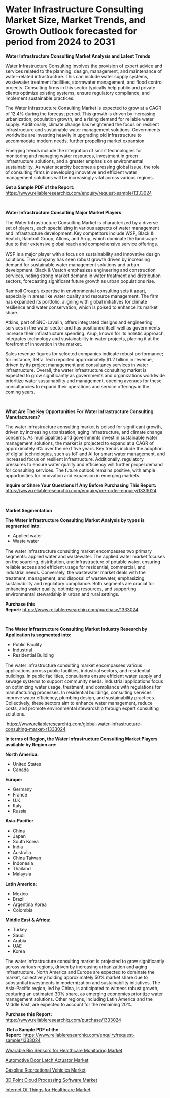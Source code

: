 <p><h1>Water Infrastructure Consulting Market Size, Market Trends, and Growth Outlook forecasted for period from 2024 to 2031</h1></p><p><strong>Water Infrastructure Consulting Market Analysis and Latest Trends</strong></p>
<p><p>Water Infrastructure Consulting involves the provision of expert advice and services related to the planning, design, management, and maintenance of water-related infrastructure. This can include water supply systems, wastewater treatment facilities, stormwater management, and flood control projects. Consulting firms in this sector typically help public and private clients optimize existing systems, ensure regulatory compliance, and implement sustainable practices.</p><p>The Water Infrastructure Consulting Market is expected to grow at a CAGR of 12.4% during the forecast period. This growth is driven by increasing urbanization, population growth, and a rising demand for reliable water supply. Additionally, climate change has heightened the focus on resilient infrastructure and sustainable water management solutions. Governments worldwide are investing heavily in upgrading old infrastructure to accommodate modern needs, further propelling market expansion. </p><p>Emerging trends include the integration of smart technologies for monitoring and managing water resources, investment in green infrastructure solutions, and a greater emphasis on environmental sustainability. As water scarcity becomes a pressing global issue, the role of consulting firms in developing innovative and efficient water management solutions will be increasingly vital across various regions.</p></p>
<p><strong>Get a Sample PDF of the Report:&nbsp;</strong> <a href="https://www.reliableresearchiq.com/enquiry/request-sample/1333024?utm_campaign=1138&utm_medium=2&utm_source=Github&utm_content=ia&utm_term=01102024&utm_id=water-infrastructure-consulting">https://www.reliableresearchiq.com/enquiry/request-sample/1333024</a></p>
<p>&nbsp;</p>
<p><strong>Water Infrastructure Consulting Major Market Players</strong></p>
<p><p>The Water Infrastructure Consulting Market is characterized by a diverse set of players, each specializing in various aspects of water management and infrastructure development. Key competitors include WSP, Black & Veatch, Ramboll Group, Atkins, and Arup, which dominate the landscape due to their extensive global reach and comprehensive service offerings.</p><p>WSP is a major player with a focus on sustainability and innovative design solutions. The company has seen robust growth driven by increasing demand for sustainable water management solutions and urban development. Black & Veatch emphasizes engineering and construction services, noting strong market demand in water treatment and distribution sectors, forecasting significant future growth as urban populations rise.</p><p>Ramboll Group’s expertise in environmental consulting sets it apart, especially in areas like water quality and resource management. The firm has expanded its portfolio, aligning with global initiatives for climate resilience and water conservation, which is poised to enhance its market share.</p><p>Atkins, part of SNC-Lavalin, offers integrated designs and engineering services in the water sector and has positioned itself well as governments increase their infrastructure spending. Arup, known for its holistic approach, integrates technology and sustainability in water projects, placing it at the forefront of innovation in the market.</p><p>Sales revenue figures for selected companies indicate robust performance; for instance, Tetra Tech reported approximately $1.2 billion in revenue, driven by its project management and consultancy services in water infrastructure. Overall, the water infrastructure consulting market is expected to grow significantly as governments and organizations worldwide prioritize water sustainability and management, opening avenues for these consultancies to expand their operations and service offerings in the coming years.</p></p>
<p>&nbsp;</p>
<p><strong>What Are The Key Opportunities For Water Infrastructure Consulting Manufacturers?</strong></p>
<p><p>The water infrastructure consulting market is poised for significant growth, driven by increasing urbanization, aging infrastructure, and climate change concerns. As municipalities and governments invest in sustainable water management solutions, the market is projected to expand at a CAGR of approximately 6% over the next five years. Key trends include the adoption of digital technologies, such as IoT and AI for smart water management, and increased focus on resilient infrastructure. Additionally, regulatory pressures to ensure water quality and efficiency will further propel demand for consulting services. The future outlook remains positive, with ample opportunities for innovation and expansion in emerging markets.</p></p>
<p><strong>Inquire or Share Your Questions If Any Before Purchasing This Report:</strong> <a href="https://www.reliableresearchiq.com/enquiry/pre-order-enquiry/1333024?utm_campaign=1138&utm_medium=2&utm_source=Github&utm_content=ia&utm_term=01102024&utm_id=water-infrastructure-consulting">https://www.reliableresearchiq.com/enquiry/pre-order-enquiry/1333024</a></p>
<p>&nbsp;</p>
<p><strong>Market Segmentation</strong></p>
<p><strong>The Water Infrastructure Consulting Market Analysis by types is segmented into:</strong></p>
<p><ul><li>Applied water</li><li>Waste water</li></ul></p>
<p><p>The water infrastructure consulting market encompasses two primary segments: applied water and wastewater. The applied water market focuses on the sourcing, distribution, and infrastructure of potable water, ensuring reliable access and efficient usage for residential, commercial, and industrial needs. Conversely, the wastewater market deals with the treatment, management, and disposal of wastewater, emphasizing sustainability and regulatory compliance. Both segments are crucial for enhancing water quality, optimizing resources, and supporting environmental stewardship in urban and rural settings.</p></p>
<p><strong>Purchase this Report:&nbsp;</strong><a href="https://www.reliableresearchiq.com/purchase/1333024?utm_campaign=1138&utm_medium=2&utm_source=Github&utm_content=ia&utm_term=01102024&utm_id=water-infrastructure-consulting">https://www.reliableresearchiq.com/purchase/1333024</a></p>
<p>&nbsp;</p>
<p><strong>The Water Infrastructure Consulting Market Industry Research by Application is segmented into:</strong></p>
<p><ul><li>Public Facility</li><li>Industrial</li><li>Residential Building</li></ul></p>
<p><p>The water infrastructure consulting market encompasses various applications across public facilities, industrial sectors, and residential buildings. In public facilities, consultants ensure efficient water supply and sewage systems to support community needs. Industrial applications focus on optimizing water usage, treatment, and compliance with regulations for manufacturing processes. In residential buildings, consulting services improve water efficiency, plumbing design, and sustainability practices. Collectively, these sectors aim to enhance water management, reduce costs, and promote environmental stewardship through expert consulting solutions.</p></p>
<p><a href="https://www.reliableresearchiq.com/global-water-infrastructure-consulting-market-r1333024?utm_campaign=1138&utm_medium=2&utm_source=Github&utm_content=ia&utm_term=01102024&utm_id=water-infrastructure-consulting">&nbsp;https://www.reliableresearchiq.com/global-water-infrastructure-consulting-market-r1333024</a></p>
<p><strong>In terms of Region, the Water Infrastructure Consulting Market Players available by Region are:</strong></p>
<p>
    <p> <strong> North America: </strong>
        <ul>
            <li>United States</li>
            <li>Canada</li>
        </ul>
        </p> 
    <p> <strong> Europe: </strong>
        <ul>
            <li>Germany</li>
            <li>France</li>
            <li>U.K.</li>
            <li>Italy</li>
            <li>Russia</li>
        </ul>
        </p> 
    <p> <strong> Asia-Pacific: </strong>
        <ul>
            <li>China</li>
            <li>Japan</li>
            <li>South Korea</li>
            <li>India</li>
            <li>Australia</li>
            <li>China Taiwan</li>
            <li>Indonesia</li>
            <li>Thailand</li>
            <li>Malaysia</li>
        </ul>
        </p> 
    <p> <strong> Latin America: </strong>
        <ul>
            <li>Mexico</li>
            <li>Brazil</li>
            <li>Argentina Korea</li>
            <li>Colombia</li>
        </ul>
        </p> 
    <p> <strong> Middle East & Africa: </strong>
        <ul>
            <li>Turkey</li>
            <li>Saudi</li>
            <li>Arabia</li>
            <li>UAE</li>
            <li>Korea</li>
        </ul>
    </p>
    </p>
<p><p>The water infrastructure consulting market is projected to grow significantly across various regions, driven by increasing urbanization and aging infrastructure. North America and Europe are expected to dominate the market, collectively holding approximately 50% market share due to substantial investments in modernization and sustainability initiatives. The Asia-Pacific region, led by China, is anticipated to witness robust growth, capturing an estimated 30% share, as emerging economies prioritize water management solutions. Other regions, including Latin America and the Middle East, are expected to account for the remaining 20%.</p></p>
<p><strong>Purchase this Report: </strong><a href="https://www.reliableresearchiq.com/purchase/1333024?utm_campaign=1138&utm_medium=2&utm_source=Github&utm_content=ia&utm_term=01102024&utm_id=water-infrastructure-consulting">https://www.reliableresearchiq.com/purchase/1333024</a></p>
<p>&nbsp;<strong>Get a Sample PDF of the Report:&nbsp;&nbsp;</strong><a href="https://www.reliableresearchiq.com/enquiry/request-sample/1333024?utm_campaign=1138&utm_medium=2&utm_source=Github&utm_content=ia&utm_term=01102024&utm_id=water-infrastructure-consulting">https://www.reliableresearchiq.com/enquiry/request-sample/1333024</a></p>
<p><strong></strong></p>
<p><p><a href="https://issuu.com/reportprime-2/docs/wearable-bio-sensors-for-healthcare_c01121fcfeb1a0?utm_campaign=1138&utm_medium=2&utm_source=Github&utm_content=ia&utm_term=01102024&utm_id=water-infrastructure-consulting">Wearable Bio Sensors for Healthcare Monitoring Market</a></p><p><a href="https://github.com/GreisGjoni464/Market-Research-Report-List-1/blob/main/automotive-door-latch-actuator-market.md?utm_campaign=1138&utm_medium=2&utm_source=Github&utm_content=ia&utm_term=01102024&utm_id=water-infrastructure-consulting">Automotive Door Latch Actuator Market</a></p><p><a href="https://github.com/KrystenRRussell/Market-Research-Report-List-1/blob/main/gasoline-recreational-vehicles-market.md?utm_campaign=1138&utm_medium=2&utm_source=Github&utm_content=ia&utm_term=01102024&utm_id=water-infrastructure-consulting">Gasoline Recreational Vehicles Market</a></p><p><a href="https://www.linkedin.com/pulse/market-forecasting-change-global-3d-point-cloud-processing-6jlbf?utm_campaign=1138&utm_medium=2&utm_source=Github&utm_content=ia&utm_term=01102024&utm_id=water-infrastructure-consulting">3D Point Cloud Processing Software Market</a></p><p><a href="https://www.linkedin.com/pulse/global-internet-things-healthcare-market-size-share-analysis-f9lyf?utm_campaign=1138&utm_medium=2&utm_source=Github&utm_content=ia&utm_term=01102024&utm_id=water-infrastructure-consulting">Internet Of Things for Healthcare Market</a></p></p>